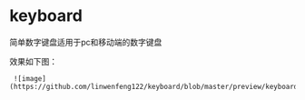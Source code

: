 # keyboard
简单数字键盘适用于pc和移动端的数字键盘


效果如下图：


     ![image](https://github.com/linwenfeng122/keyboard/blob/master/preview/keyboard.png)
